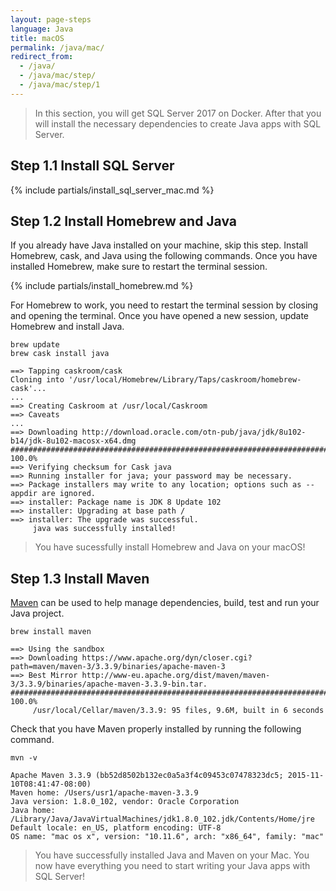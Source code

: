 ```yaml
---
layout: page-steps
language: Java
title: macOS
permalink: /java/mac/
redirect_from:
  - /java/
  - /java/mac/step/
  - /java/mac/step/1
---
```


> In this section, you will get SQL Server 2017 on Docker. After that you will install the necessary dependencies to create Java apps with SQL Server.

## Step 1.1 Install SQL Server
{% include partials/install_sql_server_mac.md %}

## Step 1.2 Install Homebrew and Java

If you already have Java installed on your machine, skip this step. Install Homebrew, cask, and Java using the following commands. Once you have installed Homebrew, make sure to restart the terminal session.

{% include partials/install_homebrew.md %}

For Homebrew to work, you need to restart the terminal session by closing and opening the terminal. Once you have opened a new session, update Homebrew and install Java.

```terminal
brew update
brew cask install java
```

```results
==> Tapping caskroom/cask
Cloning into '/usr/local/Homebrew/Library/Taps/caskroom/homebrew-cask'...
...
==> Creating Caskroom at /usr/local/Caskroom
==> Caveats
...
==> Downloading http://download.oracle.com/otn-pub/java/jdk/8u102-b14/jdk-8u102-macosx-x64.dmg
######################################################################## 100.0%
==> Verifying checksum for Cask java
==> Running installer for java; your password may be necessary.
==> Package installers may write to any location; options such as --appdir are ignored.
==> installer: Package name is JDK 8 Update 102
==> installer: Upgrading at base path /
==> installer: The upgrade was successful.
     java was successfully installed!
```
> You have sucessfully install Homebrew and Java on your macOS! 

## Step 1.3 Install Maven
[Maven](https://maven.apache.org/) can be used to help manage dependencies, build, test and run your Java project.

```terminal
brew install maven
```
```results
==> Using the sandbox
==> Downloading https://www.apache.org/dyn/closer.cgi?path=maven/maven-3/3.3.9/binaries/apache-maven-3
==> Best Mirror http://www-eu.apache.org/dist/maven/maven-3/3.3.9/binaries/apache-maven-3.3.9-bin.tar.
######################################################################## 100.0%
     /usr/local/Cellar/maven/3.3.9: 95 files, 9.6M, built in 6 seconds
```
Check that you have Maven properly installed by running the following command.
```terminal
mvn -v
```
```results
Apache Maven 3.3.9 (bb52d8502b132ec0a5a3f4c09453c07478323dc5; 2015-11-10T08:41:47-08:00)
Maven home: /Users/usr1/apache-maven-3.3.9
Java version: 1.8.0_102, vendor: Oracle Corporation
Java home: /Library/Java/JavaVirtualMachines/jdk1.8.0_102.jdk/Contents/Home/jre
Default locale: en_US, platform encoding: UTF-8
OS name: "mac os x", version: "10.11.6", arch: "x86_64", family: "mac"
```
> You have successfully installed Java and Maven on your Mac. You now have everything you need to start writing your Java apps with SQL Server!




